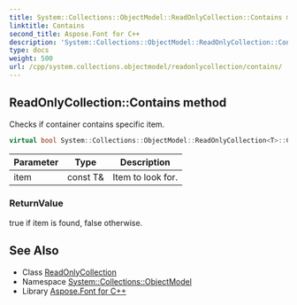 ```yaml
---
title: System::Collections::ObjectModel::ReadOnlyCollection::Contains method
linktitle: Contains
second_title: Aspose.Font for C++
description: 'System::Collections::ObjectModel::ReadOnlyCollection::Contains method. Checks if container contains specific item in C++.'
type: docs
weight: 500
url: /cpp/system.collections.objectmodel/readonlycollection/contains/
---
```

## ReadOnlyCollection::Contains method


Checks if container contains specific item.

```cpp
virtual bool System::Collections::ObjectModel::ReadOnlyCollection<T>::Contains(const T &item) const override
```


| Parameter | Type | Description |
| --- | --- | --- |
| item | const T\& | Item to look for. |

### ReturnValue

true if item is found, false otherwise.

## See Also

* Class [ReadOnlyCollection](../)
* Namespace [System::Collections::ObjectModel](../../)
* Library [Aspose.Font for C++](../../../)
